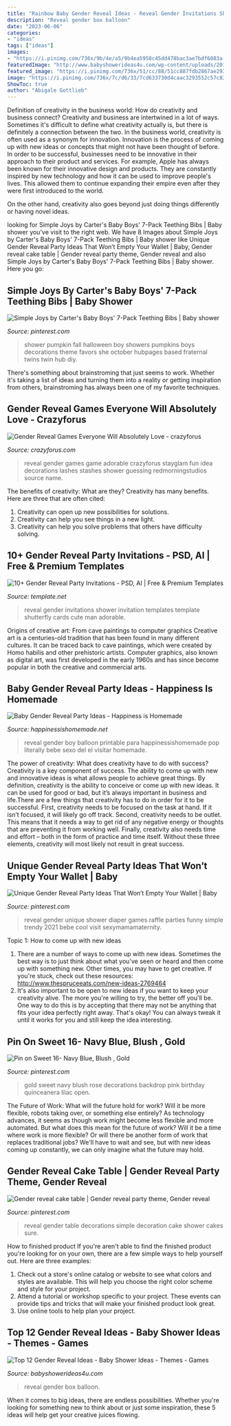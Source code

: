 ```yaml
---
title: "Rainbow Baby Gender Reveal Ideas - Reveal Gender Invitations Shower Invitation Templates Template Shutterfly Cards Cute Man Adorable"
description: "Reveal gender box balloon"
date: "2023-06-06"
categories:
- "ideas"
tags: ["ideas"]
images:
- "https://i.pinimg.com/736x/9b/4e/a5/9b4ea5958c45dd478bac3ae7bdf6083a.jpg"
featuredImage: "http://www.babyshowerideas4u.com/wp-content/uploads/2018/04/gender-reveal-balloon-box-600x900.jpg"
featured_image: "https://i.pinimg.com/736x/51/cc/88/51cc887fdb2867ae29386695188f4c47.jpg"
image: "https://i.pinimg.com/736x/7c/d6/33/7cd633730d4caac3293552c57c83d072.jpg"
ShowToc: true
author: "Abigale Gottlieb"
---
```



Definition of creativity in the business world: How do creativity and business connect?
Creativity and business are intertwined in a lot of ways. Sometimes it's difficult to define what creativity actually is, but there is definitely a connection between the two. 
In the business world, creativity is often used as a synonym for innovation. Innovation is the process of coming up with new ideas or concepts that might not have been thought of before. In order to be successful, businesses need to be innovative in their approach to their product and services. For example, Apple has always been known for their innovative design and products. They are constantly inspired by new technology and how it can be used to improve people's lives. This allowed them to continue expanding their empire even after they were first introduced to the world. 

On the other hand, creativity also goes beyond just doing things differently or having novel ideas.

	

		
looking for Simple Joys by Carter&#039;s Baby Boys&#039; 7-Pack Teething Bibs | Baby shower you've visit to the right web. We have 8 Images about Simple Joys by Carter&#039;s Baby Boys&#039; 7-Pack Teething Bibs | Baby shower like Unique Gender Reveal Party Ideas That Won’t Empty Your Wallet | Baby, Gender reveal cake table | Gender reveal party theme, Gender reveal and also Simple Joys by Carter&#039;s Baby Boys&#039; 7-Pack Teething Bibs | Baby shower. Here you go:
		
    
## Simple Joys By Carter&#039;s Baby Boys&#039; 7-Pack Teething Bibs | Baby Shower

<img loading=lazy src="https://i.pinimg.com/736x/7c/d6/33/7cd633730d4caac3293552c57c83d072.jpg" onerror="this.onerror=null;this.src='https://tse3.mm.bing.net/th?id=OIP.uIt8KoX5bwqC43Gsm1teWgHaJ6&amp;pid=15.1';" alt="Simple Joys by Carter&#039;s Baby Boys&#039; 7-Pack Teething Bibs | Baby shower">

_Source: pinterest.com_

>shower pumpkin fall halloween boy showers pumpkins boys decorations theme favors she october hubpages based fraternal twins twin hub diy. 

	

There's something about brainstroming that just seems to work. Whether it's taking a list of ideas and turning them into a reality or getting inspiration from others, brainstroming has always been one of my favorite techniques.

    
## Gender Reveal Games Everyone Will Absolutely Love - Crazyforus

<img loading=lazy src="https://stayglam.com/wp-content/uploads/2018/10/Stashes-or-Lashes.jpg" onerror="this.onerror=null;this.src='https://tse2.mm.bing.net/th?id=OIP.YX_QdC_ysXznxuzbbNiWKgHaHa&amp;pid=15.1';" alt="Gender Reveal Games Everyone Will Absolutely Love - crazyforus">

_Source: crazyforus.com_

>reveal gender games game adorable crazyforus stayglam fun idea decorations lashes stashes shower guessing redmorningstudios source name. 

	

The benefits of creativity: What are they?
Creativity has many benefits. Here are three that are often cited: 
1) Creativity can open up new possibilities for solutions. 
2) Creativity can help you see things in a new light. 
3) Creativity can help you solve problems that others have difficulty solving.

    
## 10+ Gender Reveal Party Invitations - PSD, AI | Free &amp; Premium Templates

<img loading=lazy src="https://images.template.net/wp-content/uploads/2017/02/gender-reveal-baby-shower-invitation11.jpg" onerror="this.onerror=null;this.src='https://tse3.mm.bing.net/th?id=OIP.BWS_ZDKlZmg5pIpEW2NfmAHaKJ&amp;pid=15.1';" alt="10+ Gender Reveal Party Invitations - PSD, AI | Free &amp; Premium Templates">

_Source: template.net_

>reveal gender invitations shower invitation templates template shutterfly cards cute man adorable. 

	

Origins of creative art: From cave paintings to computer graphics
Creative art is a centuries-old tradition that has been found in many different cultures. It can be traced back to cave paintings, which were created by Homo habilis and other prehistoric artists. Computer graphics, also known as digital art, was first developed in the early 1960s and has since become popular in both the creative and commercial arts.

    
## Baby Gender Reveal Party Ideas - Happiness Is Homemade

<img loading=lazy src="https://www.happinessishomemade.net/wp-content/uploads/2016/05/Gender-Reveal-Party-Balloon-Bouquet-Boy-or-Girl.jpg" onerror="this.onerror=null;this.src='https://tse3.mm.bing.net/th?id=OIP.bOSsJlDCyPDU4PnOdk1iGgHaJ-&amp;pid=15.1';" alt="Baby Gender Reveal Party Ideas - Happiness is Homemade">

_Source: happinessishomemade.net_

>reveal gender boy balloon printable para happinessishomemade pop literally bebe sexo del el visitar homemade. 

	

The power of creativity: What does creativity have to do with success?
Creativity is a key component of success. The ability to come up with new and innovative ideas is what allows people to achieve great things. By definition, creativity is the ability to conceive or come up with new ideas. It can be used for good or bad, but it’s always important in business and life.There are a few things that creativity has to do in order for it to be successful. First, creativity needs to be focused on the task at hand. If it isn’t focused, it will likely go off track. Second, creativity needs to be outlet. This means that it needs a way to get rid of any negative energy or thoughts that are preventing it from working well. Finally, creativity also needs time and effort – both in the form of practice and time itself. Without these three elements, creativity will most likely not result in great success.

    
## Unique Gender Reveal Party Ideas That Won’t Empty Your Wallet | Baby

<img loading=lazy src="https://i.pinimg.com/736x/51/cc/88/51cc887fdb2867ae29386695188f4c47.jpg" onerror="this.onerror=null;this.src='https://tse3.mm.bing.net/th?id=OIP.XcAwQOxOvzKWotkI8A41dAHaNK&amp;pid=15.1';" alt="Unique Gender Reveal Party Ideas That Won’t Empty Your Wallet | Baby">

_Source: pinterest.com_

>reveal gender unique shower diaper games raffle parties funny simple trendy 2021 bebe cool visit sexymamamaternity. 

	

Topic 1: How to come up with new ideas
1. There are a number of ways to come up with new ideas. Sometimes the best way is to just think about what you've seen or heard and then come up with something new. Other times, you may have to get creative. If you're stuck, check out these resources: http://www.thespruceeats.com/new-ideas-2769464
2. It's also important to be open to new ideas if you want to keep your creativity alive. The more you're willing to try, the better off you'll be. One way to do this is by accepting that there may not be anything that fits your idea perfectly right away. That's okay! You can always tweak it until it works for you and still keep the idea interesting.


    
## Pin On Sweet 16- Navy Blue, Blush , Gold

<img loading=lazy src="https://i.pinimg.com/736x/76/a2/ef/76a2efb22a6e1d5218004adb0952dd7e.jpg" onerror="this.onerror=null;this.src='https://tse3.mm.bing.net/th?id=OIP.X0iGGigDE3IdOAWaERJHmwHaJ3&amp;pid=15.1';" alt="Pin on Sweet 16- Navy Blue, Blush , Gold">

_Source: pinterest.com_

>gold sweet navy blush rose decorations backdrop pink birthday quinceanera lilac open. 

	

The Future of Work: What will the future hold for work? Will it be more flexible, robots taking over, or something else entirely?
As technology advances, it seems as though work might become less flexible and more automated. But what does this mean for the future of work? Will it be a time where work is more flexible? Or will there be another form of work that replaces traditional jobs? We'll have to wait and see, but with new ideas coming up constantly, we can only imagine what the future may hold.

    
## Gender Reveal Cake Table | Gender Reveal Party Theme, Gender Reveal

<img loading=lazy src="https://i.pinimg.com/736x/9b/4e/a5/9b4ea5958c45dd478bac3ae7bdf6083a.jpg" onerror="this.onerror=null;this.src='https://tse4.mm.bing.net/th?id=OIP.ST61ZJJQlOKesQTnLZTBSAHaJ3&amp;pid=15.1';" alt="Gender reveal cake table | Gender reveal party theme, Gender reveal">

_Source: pinterest.com_

>reveal gender table decorations simple decoration cake shower cakes sure. 

	

How to finished product
If you're aren't able to find the finished product you're looking for on your own, there are a few simple ways to help yourself out. Here are three examples: 
1. Check out a store's online catalog or website to see what colors and styles are available. This will help you choose the right color scheme and style for your project.
2. Attend a tutorial or workshop specific to your project. These events can provide tips and tricks that will make your finished product look great.
3. Use online tools to help plan your project.

    
## Top 12 Gender Reveal Ideas - Baby Shower Ideas - Themes - Games

<img loading=lazy src="http://www.babyshowerideas4u.com/wp-content/uploads/2018/04/gender-reveal-balloon-box-600x900.jpg" onerror="this.onerror=null;this.src='https://tse4.mm.bing.net/th?id=OIP.wCqIFbh5e6-fXik5SlCTYQHaLH&amp;pid=15.1';" alt="Top 12 Gender Reveal Ideas - Baby Shower Ideas - Themes - Games">

_Source: babyshowerideas4u.com_

>reveal gender box balloon. 

	

When it comes to big ideas, there are endless possibilities. Whether you're looking for something new to think about or just some inspiration, these 5 ideas will help get your creative juices flowing.

